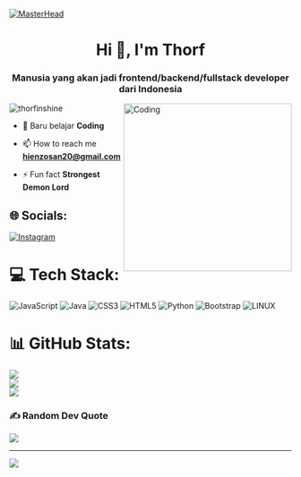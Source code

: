 [![MasterHead](https://i.pinimg.com/originals/37/4a/9c/374a9ce6182b7a8aafd8c6ea6b698ff3.gif)]()
<h1 align="center">Hi 👋, I'm Thorf</h1>
<h3 align="center">Manusia yang akan jadi frontend/backend/fullstack developer dari Indonesia</h3>
<img align="right" alt="Coding" width="300" src="https://media.tenor.com/zDng4N4u1CQAAAAC/dance-anime.gif">

<p align="left"> <img src="https://komarev.com/ghpvc/?username=thorfinshine&label=Profile%20views&color=0e75b6&style=flat" alt="thorfinshine" /> </p>

- 🌱 Baru belajar **Coding**

- 📫 How to reach me **hienzosan20@gmail.com**

- ⚡ Fun fact **Strongest Demon Lord**





## 🌐 Socials:
[![Instagram](https://img.shields.io/badge/Instagram-%23E4405F.svg?logo=Instagram&logoColor=white)](https://instagram.com/muhakill) 

# 💻 Tech Stack:
![JavaScript](https://img.shields.io/badge/javascript-%23323330.svg?style=for-the-badge&logo=javascript&logoColor=%23F7DF1E) ![Java](https://img.shields.io/badge/java-%23ED8B00.svg?style=for-the-badge&logo=java&logoColor=white) ![CSS3](https://img.shields.io/badge/css3-%231572B6.svg?style=for-the-badge&logo=css3&logoColor=white) ![HTML5](https://img.shields.io/badge/html5-%23E34F26.svg?style=for-the-badge&logo=html5&logoColor=white) ![Python](https://img.shields.io/badge/python-3670A0?style=for-the-badge&logo=python&logoColor=ffdd54) ![Bootstrap](https://img.shields.io/badge/bootstrap-%23563D7C.svg?style=for-the-badge&logo=bootstrap&logoColor=white) ![LINUX](https://img.shields.io/badge/Linux-FCC624?style=for-the-badge&logo=linux&logoColor=black)
# 📊 GitHub Stats:
![](https://github-readme-stats.vercel.app/api?username=thorfinshine&theme=nightowl&hide_border=false&include_all_commits=false&count_private=false)<br/>
![](https://github-readme-streak-stats.herokuapp.com/?user=thorfinshine&theme=nightowl&hide_border=false)<br/>
![](https://github-readme-stats.vercel.app/api/top-langs/?username=thorfinshine&theme=nightowl&hide_border=false&include_all_commits=false&count_private=false&layout=compact)

### ✍️ Random Dev Quote
![](https://quotes-github-readme.vercel.app/api?type=horizontal&theme=tokyonight)

---
[![](https://visitcount.itsvg.in/api?id=thorfinshine&icon=0&color=11)](https://visitcount.itsvg.in)

<!-- Proudly created with GPRM ( https://gprm.itsvg.in ) -->
